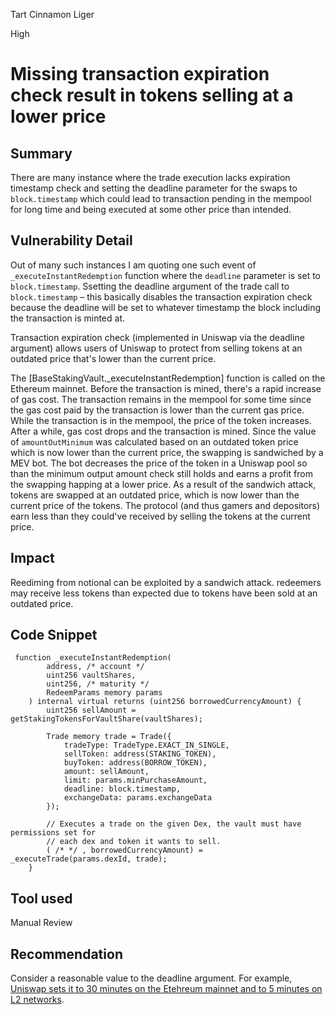 Tart Cinnamon Liger

High

# Missing transaction expiration check result in tokens selling at a lower price

## Summary
There are many instance where the trade execution lacks expiration timestamp check and setting the deadline parameter for the swaps to `block.timestamp` which could lead to transaction pending in the mempool for long time and being executed at some other price than intended.
## Vulnerability Detail
Out of many such instances I am quoting one such event of `_executeInstantRedemption` function where the `deadline` parameter is set to `block.timestamp`.
Ssetting the deadline argument of the trade call to `block.timestamp` – this basically disables the transaction expiration check because the deadline will be set to whatever timestamp the block including the transaction is minted at.

Transaction expiration check (implemented in Uniswap via the deadline argument) allows users of Uniswap to protect from selling tokens at an outdated price that's lower than the current price.

The [BaseStakingVault._executeInstantRedemption] function is called on the Ethereum mainnet.
Before the transaction is mined, there's a rapid increase of gas cost. The transaction remains in the mempool for some time since the gas cost paid by the transaction is lower than the current gas price.
While the transaction is in the mempool, the price of the token increases.
After a while, gas cost drops and the transaction is mined. Since the value of `amountOutMinimum` was calculated based on an outdated  token price which is now lower than the current price, the swapping is sandwiched by a MEV bot. The bot decreases the price of the  token in a Uniswap pool so than the minimum output amount check still holds and earns a profit from the swapping happing at a lower price.
As a result of the sandwich attack, tokens are swapped at an outdated price, which is now lower than the current price of the tokens. The protocol (and thus gamers and depositors) earn less than they could've received by selling the tokens at the current price.
## Impact
Reediming from notional can be exploited by a sandwich attack. redeemers may receive less tokens than expected due to tokens have been sold at an outdated price.
## Code Snippet
```solidity
 function _executeInstantRedemption(
        address, /* account */
        uint256 vaultShares,
        uint256, /* maturity */
        RedeemParams memory params
    ) internal virtual returns (uint256 borrowedCurrencyAmount) {
        uint256 sellAmount = getStakingTokensForVaultShare(vaultShares);

        Trade memory trade = Trade({
            tradeType: TradeType.EXACT_IN_SINGLE,
            sellToken: address(STAKING_TOKEN),
            buyToken: address(BORROW_TOKEN),
            amount: sellAmount,
            limit: params.minPurchaseAmount,
            deadline: block.timestamp,
            exchangeData: params.exchangeData
        });

        // Executes a trade on the given Dex, the vault must have permissions set for
        // each dex and token it wants to sell.
        ( /* */ , borrowedCurrencyAmount) = _executeTrade(params.dexId, trade);
    }
```    
## Tool used

Manual Review

## Recommendation
Consider a reasonable value to the deadline argument. For example, [Uniswap sets it to 30 minutes on the Etehreum mainnet and to 5 minutes on L2 networks](https://github.com/Uniswap/interface/blob/main/src/constants/misc.ts#L7-L8).